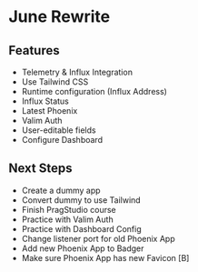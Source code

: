 # June Rewrite

## Features

- Telemetry & Influx Integration
- Use Tailwind CSS
- Runtime configuration (Influx Address)
- Influx Status
- Latest Phoenix
- Valim Auth
- User-editable fields
- Configure Dashboard

## Next Steps

- Create a dummy app
- Convert dummy to use Tailwind
- Finish PragStudio course
- Practice with Valim Auth
- Practice with Dashboard Config
- Change listener port for old Phoenix App
- Add new Phoenix App to Badger
- Make sure Phoenix App has new Favicon [B]
